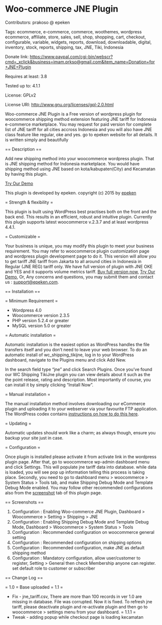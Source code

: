 # Woo-commerce JNE Plugin
Contributors: prakoso @ epeken

Tags: ecommerce, e-commerce, commerce, woothemes, wordpress ecommerce, affiliate, store, sales, sell, shop, shopping, cart, checkout, configurable, variable, widgets, reports, download, downloadable, digital, inventory, stock, reports, shipping, tax, JNE, Tiki, Indonesia

Donate link: https://www.paypal.com/cgi-bin/webscr?cmd=_xclick&business=imam.prkso@gmail.com&item_name=Donation+for+JNE+Plugin

Requires at least: 3.8

Tested up to: 4.1.1

License: GPLv2

License URI: http://www.gnu.org/licenses/gpl-2.0.html

Woo-commerce JNE Plugin is a Free version of wordpress plugin for woocommerce shipping method extension featuring JNE tariff for Indonesia e-commerce marketplace. You may request for paid version for complete list of JNE tariff for all cities accross Indonesia and you will also have JNE class feature like regular, oke and yes. go to epeken website for all details. 
It is written simply and beautifully

== Description ==

Add new shipping method into your woocommerce wordpress plugin. That is JNE shipping method for Indonesia marketplace. You would have shipping method using JNE based on kota/kabupaten(City) and Kecamatan by having this plugin.

[Try Our Demo](http://www.epeken.com/demo)

This plugin is developed by epeken. copyright (c) 2015 by [epeken](http://www.epeken.com)

= Strength & flexibility =

This plugin is built using WordPress best practises both on the front and the back end. This results in an efficient, robust and intuitive plugin. Currently this plugin supports latest woocommerce v.2.3.7 and at least wordpress 4.4.1.

= Customizable =

Your business is unique, you may modify this plugin to meet your business requirement. You may refer to woocommerce plugin customization page and wordpress plugin development page to do it. This version will allow you to get tariff JNE tariff from Jakarta to all around cities in Indonesia in Regular (JNE REG) tariff only. We have full version of plugin with JNE OKE and YES and it supports volume metrics tariff. [Buy full version now](http://www.epeken.com), [Try Our Demo](http://www.epeken.com/demo), Or, Any concerns and questions, you may submit them and contact us : support@epeken.com.

== Installation ==

= Minimum Requirement =

* Wordpress 4.0
* Woocommerce version 2.3.5
* PHP version 5.2.4 or greater
* MySQL version 5.0 or greater

= Automatic installation =

Automatic installation is the easiest option as WordPress handles the file transfers itself and you don’t need to leave your web browser. To do an automatic install of wc_shipping_tikijne, log in to your WordPress dashboard, navigate to the Plugins menu and click Add New.

In the search field type “jne” and click Search Plugins. Once you’ve found our WC Shipping TikiJne plugin you can view details about it such as the the point release, rating and description. Most importantly of course, you can install it by simply clicking “Install Now”.

= Manual installation =

The manual installation method involves downloading our eCommerce plugin and uploading it to your webserver via your favourite FTP application. The WordPress codex contains [instructions on how to do this here](http://codex.wordpress.org/Managing_Plugins#Manual_Plugin_Installation).

= Updating =

Automatic updates should work like a charm; as always though, ensure you backup your site just in case.

= Configuration =

Once plugin is installed please activate it from activate link in the wordpress plugin page. After that, go to woocommerce wp-admin dashboard menu and click Settings. This will populate jne tariff data into database. while data is loaded, you will see pop up information telling this process is taking place. Secondly, you need to go to dashboard menu > woocommerce > System Status > Tools tab, and make Shipping Debug Mode and Template Debug Mode enabled. You may follow other recommended configurations also from the [screenshot](https://wordpress.org/plugins/wc-shipping-tikijne/screenshots/) tab of this plugin page.

== Screenshots ==
1. Configuration : Enabling Woo-commerce JNE Plugin, Dashboard > Woocommerce > Setting > Shipping > JNE
2. Configuration : Enabling Shipping Debug Mode and Template Debug Mode, Dashboard > Woocommerce > System Status > Tools
3. Configuration : Recommended configuration on woocommerce general setting
4. Configuration : Recommended configuration on shipping options
5. Configuration : Recommended configuration, make JNE as default shipping method
6. Configuration : Mandatory configuration, allow user/customer to register, Setting > General then check Membership anyone can register. set default role to customer or subscriber

== Change Log ==

= 1.0 =
Base uploaded
= 1.1 =
* Fix - jne_tariff.csv, There are more than 100 records in ver 1.0 are missing in database. File was corrupted. Now it is fixed. To refresh jne tariff, please deactivate plugin and re-activate plugin and then go to woocommerce > settings menu from your dashboard.
= 1.1.1 =
* Tweak - adding popup while checkout page is loading kecamatan

